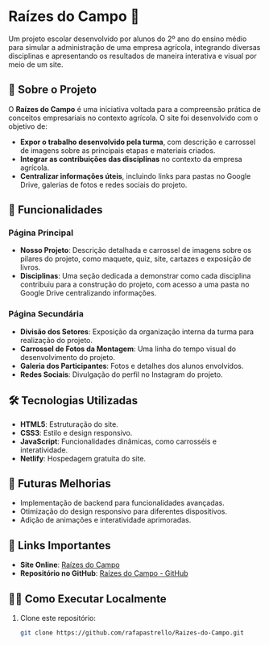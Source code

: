 # Raízes do Campo 🌱  

Um projeto escolar desenvolvido por alunos do 2º ano do ensino médio para simular a administração de uma empresa agrícola, integrando diversas disciplinas e apresentando os resultados de maneira interativa e visual por meio de um site.  

## 📑 Sobre o Projeto  

O **Raízes do Campo** é uma iniciativa voltada para a compreensão prática de conceitos empresariais no contexto agrícola. O site foi desenvolvido com o objetivo de:  

- **Expor o trabalho desenvolvido pela turma**, com descrição e carrossel de imagens sobre as principais etapas e materiais criados.  
- **Integrar as contribuições das disciplinas** no contexto da empresa agrícola.  
- **Centralizar informações úteis**, incluindo links para pastas no Google Drive, galerias de fotos e redes sociais do projeto.  

## 🌟 Funcionalidades  

### Página Principal  
- **Nosso Projeto**: Descrição detalhada e carrossel de imagens sobre os pilares do projeto, como maquete, quiz, site, cartazes e exposição de livros.  
- **Disciplinas**: Uma seção dedicada a demonstrar como cada disciplina contribuiu para a construção do projeto, com acesso a uma pasta no Google Drive centralizando informações.  

### Página Secundária  
- **Divisão dos Setores**: Exposição da organização interna da turma para realização do projeto.  
- **Carrossel de Fotos da Montagem**: Uma linha do tempo visual do desenvolvimento do projeto.  
- **Galeria dos Participantes**: Fotos e detalhes dos alunos envolvidos.  
- **Redes Sociais**: Divulgação do perfil no Instagram do projeto.  

## 🛠️ Tecnologias Utilizadas  

- **HTML5**: Estruturação do site.  
- **CSS3**: Estilo e design responsivo.  
- **JavaScript**: Funcionalidades dinâmicas, como carrosséis e interatividade.  
- **Netlify**: Hospedagem gratuita do site.  

## 🚀 Futuras Melhorias  

- Implementação de backend para funcionalidades avançadas.  
- Otimização do design responsivo para diferentes dispositivos.  
- Adição de animações e interatividade aprimoradas.  

## 🎨 Links Importantes  

- **Site Online**: [Raízes do Campo](https://raizesdocampo.netlify.app/)  
- **Repositório no GitHub**: [Raízes do Campo - GitHub](https://github.com/rafapastrello/Raizes-do-Campo.git)  

## 🧑‍💻 Como Executar Localmente  

1. Clone este repositório:  
   ```bash  
   git clone https://github.com/rafapastrello/Raizes-do-Campo.git  
